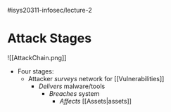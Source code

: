 #isys20311-infosec/lecture-2 
# Attack Stages

![[AttackChain.png]]

- Four stages:
	- Attacker *surveys* network for [[Vulnerabilities]]
		- *Delivers* malware/tools
			- *Breaches* system
				- *Affects* [[Assets|assets]]